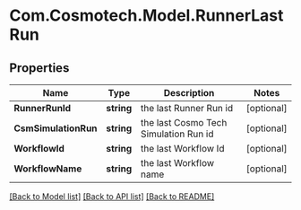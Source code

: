 # Com.Cosmotech.Model.RunnerLastRun

## Properties

Name | Type | Description | Notes
------------ | ------------- | ------------- | -------------
**RunnerRunId** | **string** | the last Runner Run id | [optional] 
**CsmSimulationRun** | **string** | the last Cosmo Tech Simulation Run id | [optional] 
**WorkflowId** | **string** | the last Workflow Id | [optional] 
**WorkflowName** | **string** | the last Workflow name | [optional] 

[[Back to Model list]](../README.md#documentation-for-models) [[Back to API list]](../README.md#documentation-for-api-endpoints) [[Back to README]](../README.md)

